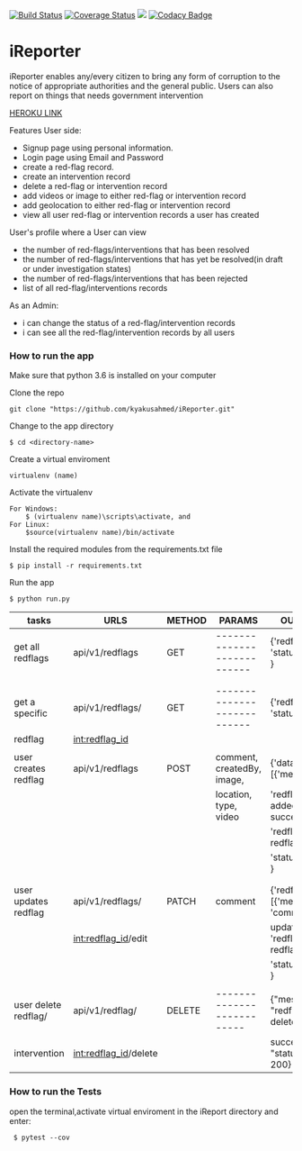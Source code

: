 [![Build Status](https://travis-ci.org/kyakusahmed/iReporter.svg?branch=challenge-2%2Fapi)](https://travis-ci.org/kyakusahmed/iReporter)
[![Coverage Status](https://coveralls.io/repos/github/kyakusahmed/iReporter/badge.svg?branch=challenge-2%2Fapi)](https://coveralls.io/github/kyakusahmed/iReporter?branch=challenge-2%2Fapi)
<a href="https://codeclimate.com/github/kyakusahmed/iReporter/maintainability"><img src="https://api.codeclimate.com/v1/badges/0a8553265327c7269155/maintainability" /></a>
[![Codacy Badge](https://api.codacy.com/project/badge/Grade/3901928b21d44a07bef06b9f9b831909)](https://www.codacy.com/app/kyakusahmed/iReporter?utm_source=github.com&amp;utm_medium=referral&amp;utm_content=kyakusahmed/iReporter&amp;utm_campaign=Badge_Grade)

# iReporter
iReporter enables any/every citizen to bring any form of corruption to the notice of appropriate authorities and the general public. Users can also report on things that needs government intervention

[HEROKU LINK](https://irepo.herokuapp.com)


Features User side:

-  Signup page using personal information.
-  Login page using Email and Password
-  create a red-flag record.
-  create an intervention record
-  delete a red-flag or intervention record
-  add videos or image to either red-flag or intervention record
-  add geolocation to either red-flag or intervention record
-  view all user red-flag  or intervention records a user has created

User's profile where a User can view
-  the number of red-flags/interventions that has been resolved
-  the number of red-flags/interventions that has yet be resolved(in draft or under investigation states)
-  the number of red-flags/interventions that has been rejected
-  list of all red-flag/interventions records

As an Admin:

-  i can change the status of a red-flag/intervention records
-  i can see all the red-flag/intervention records by all users



### How to run the app

Make sure that python 3.6 is installed on your computer

Clone the repo
```
git clone "https://github.com/kyakusahmed/iReporter.git"
```
Change to the app directory
```
$ cd <directory-name>
```
Create a virtual enviroment
```
virtualenv (name)
```
Activate the virtualenv
```
For Windows:
	$ (virtualenv name)\scripts\activate, and  	
For Linux: 
 	$source(virtualenv name)/bin/activate
```
Install the required modules from the requirements.txt file 
```
$ pip install -r requirements.txt
```
Run the app
```
$ python run.py
```

| tasks               |    URLS                |  METHOD  |         PARAMS                   |   OUTPUT                          |
| ------------------- | -----------------------|----------|----------------------------------|-----------------------------------|
| get all redflags    |  api/v1/redflags       |  GET     |   ---------------------------    | {'redflag': [ ], 'status': 200 }  |
|                     |                        |          |                                  |                                   |
|                     |                        |          |                                  |                                   | 
| get a specific      |  api/v1/redflags/      |  GET     |   ---------------------------    | {'redflag': [ ], 'status': 200}   |
| redflag             |  <int:redflag_id>      |          |                                  |                                   |
|                     |                        |          |                                  |                                   |
| user creates redflag|  api/v1/redflags       |  POST    |   comment, createdBy, image,     | {'data': [{'message':             |
|                     |                        |          |   location, type, video          |   'redflag added successfully',   |
|	              |		               |	  |                                  |     'redflag_id': redflag_id }],  |
|                     |                        |          |                                  | 'status': 201 }                   |
|                     |                        |          |                                  |                                   |
|                     |                        |          |                                  |                                   |
|user updates redflag |   api/v1/redflags/     |  PATCH   |   comment                        |{'redflag': [{'message': 'comment  |
|                     | <int:redflag_id>/edit  |          |                                  | updated', 'redflag': redflag_id}],|
|                     |                        |          |                                  |            'status': 200 }        |
|                     |                        |          |                                  |                                   |
| user delete redflag/|    api/v1/redflag/     |  DELETE  |    --------------------------    | {"message": "redflag deleted is   |
| intervention        |<int:redflag_id>/delete |          |                                  |       successful", "status": 200} |


### How to run the Tests

open the terminal,activate virtual enviroment in the iReport directory  and enter:
```
 $ pytest --cov
```




